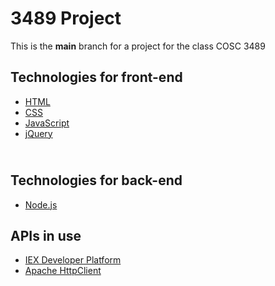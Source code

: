# 3489 Project
This is the <b>main</b> branch for a project for the class COSC 3489<br>

Technologies for front-end
- 
- [HTML](https://www.w3schools.com/html/)
- [CSS](https://www.w3schools.com/css/)
- [JavaScript](https://www.w3schools.com/js/)
- [jQuery](https://www.w3schools.com/jQuery/)

<br>Technologies for back-end<br>
- 
- [Node.js](https://nodejs.org)

APIs in use 
-
- [IEX Developer Platform](https://iextrading.com/developer/docs/)
- [Apache HttpClient](https://hc.apache.org/httpcomponents-client-ga/tutorial/html/)




